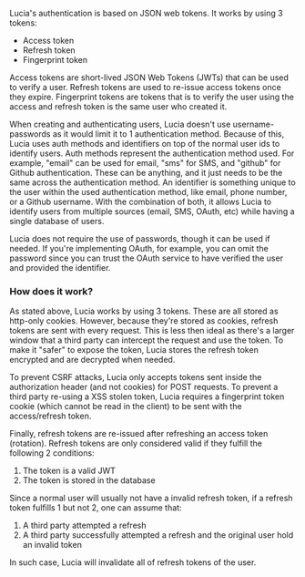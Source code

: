 Lucia's authentication is based on JSON web tokens. It works by using 3 tokens:

-   Access token
-   Refresh token
-   Fingerprint token

Access tokens are short-lived JSON Web Tokens (JWTs) that can be used to verify a user. Refresh tokens are used to re-issue access tokens once they expire. Fingerprint tokens are tokens that is to verify the user using the access and refresh token is the same user who created it.

When creating and authenticating users, Lucia doesn't use username-passwords as it would limit it to 1 authentication method. Because of this, Lucia uses auth methods and identifiers on top of the normal user ids to identify users. Auth methods represent the authentication method used. For example, "email" can be used for email, "sms" for SMS, and "github" for Github authentication. These can be anything, and it just needs to be the same across the authentication method. An identifier is something unique to the user within the used authentication method, like email, phone number, or a Github username. With the combination of both, it allows Lucia to identify users from multiple sources (email, SMS, OAuth, etc) while having a single database of users.

Lucia does not require the use of passwords, though it can be used if needed. If you're implementing OAuth, for example, you can omit the password since you can trust the OAuth service to have verified the user and provided the identifier.

### How does it work?

As stated above, Lucia works by using 3 tokens. These are all stored as http-only cookies. However, because they're stored as cookies, refresh tokens are sent with every request. This is less then ideal as there's a larger window that a third party can intercept the request and use the token. To make it "safer" to expose the token, Lucia stores the refresh token encrypted and are decrypted when needed.

To prevent CSRF attacks, Lucia only accepts tokens sent inside the authorization header (and not cookies) for POST requests. To prevent a third party re-using a XSS stolen token, Lucia requires a fingerprint token cookie (which cannot be read in the client) to be sent with the access/refresh token.

Finally, refresh tokens are re-issued after refreshing an access token (rotation). Refresh tokens are only considered valid if they fulfill the following 2 conditions:

1. The token is a valid JWT
2. The token is stored in the database

Since a normal user will usually not have a invalid refresh token, if a refresh token fulfills 1 but not 2, one can assume that:

1. A third party attempted a refresh
2. A third party successfully attempted a refresh and the original user hold an invalid token

In such case, Lucia will invalidate all of refresh tokens of the user.

